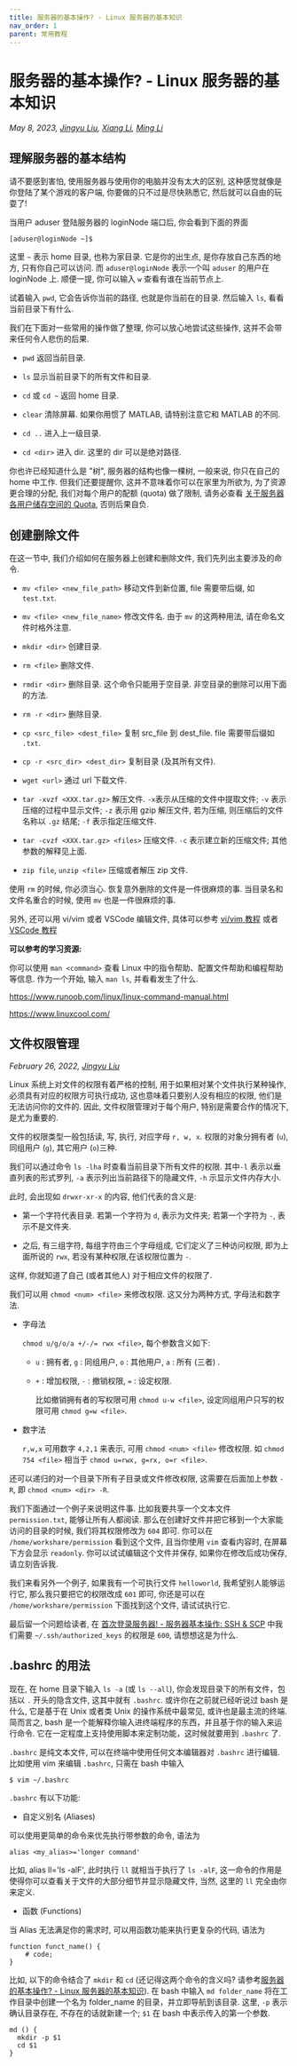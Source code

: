 ```yaml
---
title: 服务器的基本操作? - Linux 服务器的基本知识
nav_order: 1
parent: 常用教程
---
```


# 服务器的基本操作? - Linux 服务器的基本知识

*May 8, 2023, [Jingyu Liu](mailto:381258337@qq.com), [Xiang Li](mailto:646873166@qq.com), [Ming Li](mailto:19300180127@fudan.edu.cn)*

## 理解服务器的基本结构

请不要感到害怕, 使用服务器与使用你的电脑并没有太大的区别, 这种感觉就像是你登陆了某个游戏的客户端, 你要做的只不过是尽快熟悉它, 然后就可以自由的玩耍了!

当用户 aduser 登陆服务器的 loginNode 端口后, 你会看到下面的界面

~~~ text
[aduser@loginNode ~]$
~~~

这里 `~` 表示 home 目录, 也称为家目录. 它是你的出生点, 是你存放自己东西的地方, 只有你自己可以访问. 而 `aduser@loginNode` 表示一个叫 `aduser` 的用户在 loginNode 上. 顺便一提, 你可以输入 `w` 查看有谁在当前节点上.

试着输入 `pwd`, 它会告诉你当前的路径, 也就是你当前在的目录. 然后输入 `ls`, 看看当前目录下有什么.

我们在下面对一些常用的操作做了整理, 你可以放心地尝试这些操作, 这并不会带来任何令人悲伤的后果.

- `pwd` 返回当前目录.

- `ls` 显示当前目录下的所有文件和目录.

- `cd` 或 `cd ~` 返回 home 目录.

- `clear` 清除屏幕. 如果你用惯了 MATLAB, 请特别注意它和 MATLAB 的不同.

- `cd ..` 进入上一级目录.

- `cd <dir>` 进入 dir. 这里的 dir 可以是绝对路径.

你也许已经知道什么是 "树", 服务器的结构也像一棵树, 一般来说, 你只在自己的 home 中工作. 但我们还要提醒你, 这并不意味着你可以在家里为所欲为, 为了资源更合理的分配, 我们对每个用户的配额 (quota) 做了限制, 请务必查看 [关于服务器各用户储存空间的 Quota](../you-must/xfs-quota), 否则后果自负.

## 创建删除文件

在这一节中, 我们介绍如何在服务器上创建和删除文件, 我们先列出主要涉及的命令.

- `mv <file> <new_file_path>` 移动文件到新位置, file 需要带后缀, 如 `test.txt`.

- `mv <file> <new_file_name>` 修改文件名. 由于 `mv` 的这两种用法, 请在命名文件时格外注意.

- `mkdir <dir>` 创建目录.

- `rm <file>` 删除文件.

- `rmdir <dir>` 删除目录. 这个命令只能用于空目录. 非空目录的删除可以用下面的方法.

- `rm -r <dir>` 删除目录.

- `cp <src_file> <dest_file>` 复制 src_file 到 dest_file. file 需要带后缀如 `.txt`.

- `cp -r <src_dir> <dest_dir>` 复制目录 (及其所有文件).

- `wget <url>` 通过 url 下载文件.

- `tar -xvzf <XXX.tar.gz>` 解压文件. `-x`表示从压缩的文件中提取文件; `-v` 表示压缩的过程中显示文件; `-z` 表示用 gzip 解压文件, 若为压缩, 则压缩后的文件名称以 `.gz` 结尾; `-f` 表示指定压缩文件.

- `tar -cvzf <XXX.tar.gz> <files>` 压缩文件. `-c` 表示建立新的压缩文件; 其他参数的解释见上面.

- `zip file`, `unzip <file>` 压缩或者解压 zip 文件.

使用 `rm` 的时候, 你必须当心. 恢复意外删除的文件是一件很麻烦的事. 当目录名和文件名重合的时候, 使用 `mv` 也是一件很麻烦的事.

另外, 还可以用 vi/vim 或者 VSCode 编辑文件, 具体可以参考 [vi/vim 教程](../knowledge/vim) 或者 [VSCode 教程](../knowledge/vscode)

**可以参考的学习资源:**

你可以使用 `man <command>` 查看 Linux 中的指令帮助、配置文件帮助和编程帮助等信息. 作为一个开始, 输入 `man ls`, 并看看发生了什么.

<https://www.runoob.com/linux/linux-command-manual.html>

<https://www.linuxcool.com/>

## <a name="permission"> 文件权限管理 </a>

*February 26, 2022, [Jingyu Liu](mailto:381258337@qq.com)*

Linux 系统上对文件的权限有着严格的控制, 用于如果相对某个文件执行某种操作, 必须具有对应的权限方可执行成功, 这也意味着只要别人没有相应的权限, 他们是无法访问你的文件的. 因此, 文件权限管理对于每个用户, 特别是需要合作的情况下, 是尤为重要的.

文件的权限类型一般包括读, 写, 执行, 对应字母 `r, w, x`. 权限的对象分拥有者 (`u`), 同组用户 (`g`), 其它用户 (`o`)三种.

我们可以通过命令 `ls -lha` 时查看当前目录下所有文件的权限. 其中`-l` 表示以垂直列表的形式罗列, `-a` 表示列出当前路径下的隐藏文件, `-h` 示显示文件内存大小.

此时, 会出现如 `drwxr-xr-x` 的内容, 他们代表的含义是:

- 第一个字符代表目录. 若第一个字符为 `d`, 表示为文件夹; 若第一个字符为 `-`, 表示不是文件夹.

- 之后, 有三组字符, 每组字符由三个字母组成, 它们定义了三种访问权限, 即为上面所说的 `rwx`, 若没有某种权限,在该权限位置为 `-`.

这样, 你就知道了自己 (或者其他人) 对于相应文件的权限了.

我们可以用 `chmod <num> <file>` 来修改权限. 这又分为两种方式, 字母法和数字法.

- 字母法

  `chmod u/g/o/a +/-/= rwx <file>`, 每个参数含义如下:

  - `u` : 拥有者, `g` : 同组用户, `o` : 其他用户, `a` : 所有 (三者) .

  - `+` : 增加权限, `-` : 撤销权限, `=` : 设定权限.

    比如撤销拥有者的写权限可用 `chmod u-w <file>`, 设定同组用户只写的权限可用 `chmod g=w <file>`.

- 数字法

    `r,w,x` 可用数字 `4,2,1` 来表示, 可用 `chmod <num> <file>` 修改权限. 如 `chmod 754 <file>` 相当于 `chmod u=rwx, g=rx, o=r <file>`.

还可以递归的对一个目录下所有子目录或文件修改权限, 这需要在后面加上参数 `-R`, 即 `chmod <num> <dir> -R`.

我们下面通过一个例子来说明这件事. 比如我要共享一个文本文件 `permission.txt`, 能够让所有人都阅读. 那么在创建好文件并把它移到一个大家能访问的目录的时候, 我们将其权限修改为 `604` 即可. 你可以在 `/home/workshare/permission` 看到这个文件, 且当你使用 `vim` 查看内容时, 在屏幕下方会显示 `readonly`. 你可以试试编辑这个文件并保存, 如果你在修改后成功保存, 请立刻告诉我.

我们来看另外一个例子, 如果我有一个可执行文件 `helloworld`, 我希望别人能够运行它, 那么我只要把它的权限改成 `601` 即可, 你还是可以在 `/home/workshare/permission` 下面找到这个文件, 请试试执行它.

最后留一个问题给读者, 在 [首次登录服务器! - 服务器基本操作: SSH & SCP](../knowledge/ssh) 中我们需要 `~/.ssh/authorized_keys` 的权限是 `600`, 请想想这是为什么.

## .bashrc 的用法

现在, 在 home 目录下输入 `ls -a` (或 `ls --all`), 你会发现目录下的所有文件，包括以 `.` 开头的隐含文件, 这其中就有 `.bashrc`. 或许你在之前就已经听说过 bash 是什么, 它是基于在 Unix 或者类 Unix 的操作系统中最常见, 或许也是最主流的终端. 简而言之, bash 是一个能解释你输入进终端程序的东西，并且基于你的输入来运行命令. 它在一定程度上支持使用脚本来定制功能，这时候就要用到 `.bashrc` 了.

`.bashrc` 是纯文本文件, 可以在终端中使用任何文本编辑器对 `.bashrc` 进行编辑. 比如使用 vim 来编辑 `.bashrc`, 只需在 bash 中输入

~~~ bash
$ vim ~/.bashrc
~~~

`.bashrc` 有以下功能:

- 自定义别名 (Aliases)

可以使用更简单的命令来优先执行带参数的命令, 语法为

~~~ text
alias <my_alias>='longer command'
~~~

比如, alias ll='ls -alF', 此时执行 `ll` 就相当于执行了 `ls -alF`, 这一命令的作用是使得你可以查看关于文件的大部分细节并显示隐藏文件, 当然, 这里的 `ll` 完全由你来定义.

- 函数 (Functions)

当 Alias 无法满足你的需求时, 可以用函数功能来执行更复杂的代码, 语法为

~~~ text
function funct_name() {
	# code;
}
~~~

比如, 以下的命令结合了 `mkdir` 和 `cd` (还记得这两个命令的含义吗? 请参考[服务器的基本操作? - Linux 服务器的基本知识](../knowledge/linux)). 在 bash 中输入 `md folder_name` 将在工作目录中创建一个名为 folder_name 的目录，并立即导航到该目录. 这里, `-p` 表示确认目录存在, 不存在的话就新建一个;  `$1` 在 bash 中表示传入的第一个参数.

~~~ text
md () {
  mkdir -p $1
  cd $1
}
~~~

